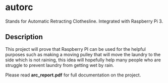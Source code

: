# autorc
Stands for Automatic Retracting Clothesline. Integrated with Raspberry Pi 3.
## Description
This project will prove that Raspberry PI can be used for the helpful purposes such as making a moving pulley that will move the laundry to the side which is not raining, this idea will hopefully help many people who are struggle to prevent laundry from getting wet by rain.

Please read **arc_report.pdf** for full documentation on the project.
